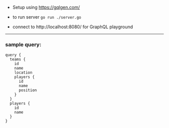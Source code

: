 - Setup using https://gqlgen.com/

- to run server `go run ./server.go`

- connect to http://localhost:8080/ for GraphQL playground

---

### sample query:

```gql
query {
  teams {
    id
    name
    location
    players {
      id
      name
      position
    }
  }
  players {
    id
    name
  }
}
```
